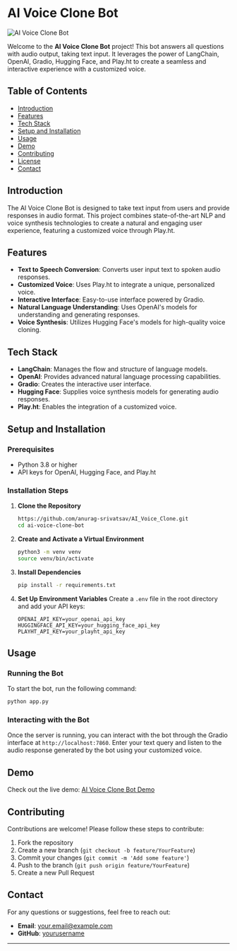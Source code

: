

# AI Voice Clone Bot

![AI Voice Clone Bot](https://example.com/your-logo.png)

Welcome to the **AI Voice Clone Bot** project! This bot answers all questions with audio output, taking text input. It leverages the power of LangChain, OpenAI, Gradio, Hugging Face, and Play.ht to create a seamless and interactive experience with a customized voice.

## Table of Contents

- [Introduction](#introduction)
- [Features](#features)
- [Tech Stack](#tech-stack)
- [Setup and Installation](#setup-and-installation)
- [Usage](#usage)
- [Demo](#demo)
- [Contributing](#contributing)
- [License](#license)
- [Contact](#contact)

## Introduction

The AI Voice Clone Bot is designed to take text input from users and provide responses in audio format. This project combines state-of-the-art NLP and voice synthesis technologies to create a natural and engaging user experience, featuring a customized voice through Play.ht.

## Features

- **Text to Speech Conversion**: Converts user input text to spoken audio responses.
- **Customized Voice**: Uses Play.ht to integrate a unique, personalized voice.
- **Interactive Interface**: Easy-to-use interface powered by Gradio.
- **Natural Language Understanding**: Uses OpenAI's models for understanding and generating responses.
- **Voice Synthesis**: Utilizes Hugging Face's models for high-quality voice cloning.

## Tech Stack

- **LangChain**: Manages the flow and structure of language models.
- **OpenAI**: Provides advanced natural language processing capabilities.
- **Gradio**: Creates the interactive user interface.
- **Hugging Face**: Supplies voice synthesis models for generating audio responses.
- **Play.ht**: Enables the integration of a customized voice.

## Setup and Installation

### Prerequisites

- Python 3.8 or higher
- API keys for OpenAI, Hugging Face, and Play.ht

### Installation Steps

1. **Clone the Repository**
    ```bash
    https://github.com/anurag-srivatsav/AI_Voice_Clone.git
    cd ai-voice-clone-bot
    ```

2. **Create and Activate a Virtual Environment**
    ```bash
    python3 -m venv venv
    source venv/bin/activate
    ```

3. **Install Dependencies**
    ```bash
    pip install -r requirements.txt
    ```

4. **Set Up Environment Variables**
    Create a `.env` file in the root directory and add your API keys:
    ```
    OPENAI_API_KEY=your_openai_api_key
    HUGGINGFACE_API_KEY=your_hugging_face_api_key
    PLAYHT_API_KEY=your_playht_api_key
    ```

## Usage

### Running the Bot

To start the bot, run the following command:
```bash
python app.py
```

### Interacting with the Bot

Once the server is running, you can interact with the bot through the Gradio interface at `http://localhost:7860`. Enter your text query and listen to the audio response generated by the bot using your customized voice.

## Demo

Check out the live demo: [AI Voice Clone Bot Demo](https://your-live-demo-url.com)

## Contributing

Contributions are welcome! Please follow these steps to contribute:

1. Fork the repository
2. Create a new branch (`git checkout -b feature/YourFeature`)
3. Commit your changes (`git commit -m 'Add some feature'`)
4. Push to the branch (`git push origin feature/YourFeature`)
5. Create a new Pull Request



## Contact

For any questions or suggestions, feel free to reach out:

- **Email**: [your.email@example.com](anuragsrivatsav4@gmail.com)
- **GitHub**: [yourusername](https://github.com/anurag-srivatsav)

---

